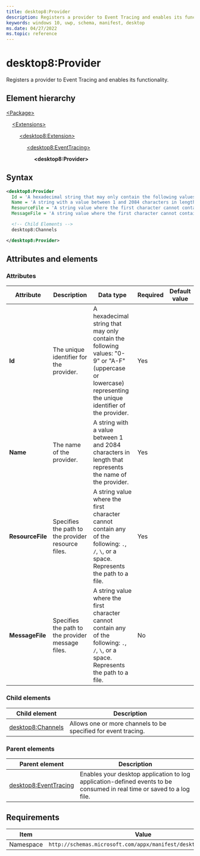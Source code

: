 ```yaml
---
title: desktop8:Provider
description: Registers a provider to Event Tracing and enables its functionality.
keywords: windows 10, uwp, schema, manifest, desktop
ms.date: 04/27/2022
ms.topic: reference
---
```


# desktop8:Provider

Registers a provider to Event Tracing and enables its functionality.

## Element hierarchy

[\<Package\>](element-package.md)

&nbsp;&nbsp;&nbsp;&nbsp;[\<Extensions\>](element-extensions.md)

&nbsp;&nbsp;&nbsp;&nbsp; &nbsp;&nbsp;&nbsp;&nbsp;[\<desktop8:Extension\>](element-desktop8-extension.md)

&nbsp;&nbsp;&nbsp;&nbsp; &nbsp;&nbsp;&nbsp;&nbsp; &nbsp;&nbsp;&nbsp;&nbsp;[\<desktop8:EventTracing\>](element-desktop8-eventtracing.md)

&nbsp;&nbsp;&nbsp;&nbsp; &nbsp;&nbsp;&nbsp;&nbsp; &nbsp;&nbsp;&nbsp;&nbsp; &nbsp;&nbsp;&nbsp;&nbsp;**\<desktop8:Provider\>**

## Syntax

```xml
<desktop8:Provider
  Id = 'A hexadecimal string that may only contain the following values: "0-9" or "A-F" (uppercase or lowercase) representing the unique identifier of the provider.'
  Name = 'A string with a value between 1 and 2084 characters in length that represents the name of the provider.'
  ResourceFile = 'A string value where the first character cannot contain any of the following: ".", "/", "\", or a space. Represents the path to a file.'
  MessageFile = 'A string value where the first character cannot contain any of the following: ".", "/", "\", or a space. Represents the path to a file.' >

  <!-- Child Elements -->
  desktop8:Channels

</desktop8:Provider>
```

## Attributes and elements

### Attributes

| Attribute | Description | Data type | Required | Default value |
|-|-|-|-|-|
| **Id** | The unique identifier for the provider. | A hexadecimal string that may only contain the following values: "0-9" or "A-F" (uppercase or lowercase) representing the unique identifier of the provider. | Yes |
| **Name** | The name of the provider. | A string with a value between 1 and 2084 characters in length that represents the name of the provider. | Yes |
| **ResourceFile** | Specifies the path to the provider resource files. | A string value where the first character cannot contain any of the following: `.`, `/`, `\`, or a space. Represents the path to a file. | Yes |
| **MessageFile** | Specifies the path to the provider message files. | A string value where the first character cannot contain any of the following: `.`, `/`, `\`, or a space. Represents the path to a file. | No |

### Child elements

| Child element | Description |
|-|-|
| [desktop8:Channels](element-desktop8-channels.md) | Allows one or more channels to be specified for event tracing. |

### Parent elements

| Parent element | Description |
|-|-|
| [desktop8:EventTracing](element-desktop8-eventtracing.md) | Enables your desktop application to log application-defined events to be consumed in real time or saved to a log file. |

## Requirements

| Item  | Value  |
|--|--|
| Namespace | `http://schemas.microsoft.com/appx/manifest/desktop/windows10/8` |
